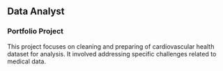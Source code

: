## Data Analyst

### Portfolio Project
This project focuses on cleaning and preparing of cardiovascular health dataset for analysis. It involved addressing specific challenges related to medical data.
